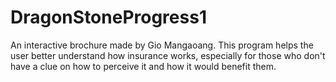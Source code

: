 # DragonStoneProgress1
An interactive brochure made by Gio Mangaoang. This program helps the user better understand how insurance works, especially for those who don't have a clue on how to perceive it and how it would benefit them.

